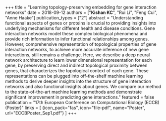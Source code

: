 +++
title = "Learning topology-preserving embedding for gene interaction networks"
date = 2018-09-12
authors = ["**Kishan KC**", "Rui Li", "Feng Cui", "Anne Haake"]
publication_types = ["2"]
abstract = "Understanding functional aspects of genes or proteins is crucial to providing insights into underlying mechanisms for different health and disease conditions. Gene interaction networks model these complex biological phenomena and provide rich information to infer functional relationships among genes. However, comprehensive representation of topological properties of gene interaction networks, to achieve more accurate inference of new gene interactions, still remains a challenge. Here, we describe a deep neural network architecture to learn lower dimensional representation for each gene, by preserving direct and indirect topological proximity between genes, that characterizes the topological context of each gene. These representations can be plugged into off-the-shelf machine learning methods to derive deeper insights into the structure of gene interaction networks and also functional insights about genes. We compare our method to the state-of-the-art machine learning methods and demonstrate significant improvement in predicting gene interactions."
featured = false
publication = "17th European Conference on Computational Biology (ECCB) (Poster)"
links = [
{icon_pack="fas", icon="file-pdf", name="Poster", url="ECCBPoster_Sep1.pdf"}
]
+++

